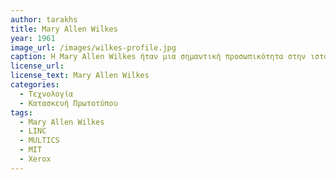 ```yaml
---
author: tarakhs
title: Mary Allen Wilkes
year: 1961
image_url: /images/wilkes-profile.jpg
caption: Η Mary Allen Wilkes ήταν μια σημαντική προσωπικότητα στην ιστορία των υπολογιστών και του προγραμματισμού. Το έργο της συνέβαλε στην ανάπτυξη του πρώτου προσωπικού υπολογιστή, όντας η πρώτη που σχεδίασε και υλοποίησε ένα φιλικό προς τον χρήστη λειτουργικό σύστημα για τον υπολογιστή LINC. Το έργο της στον τομέα της τεχνολογίας ήταν πρωτοποριακό και διαμόρφωσε τον τρόπο με τον οποίο χρησιμοποιούμε σήμερα τους υπολογιστές.
license_url:
license_text: Mary Allen Wilkes
categories:
  - Τεχνολογία
  - Κατασκευή Πρωτοτύπου
tags:
  - Mary Allen Wilkes
  - LINC
  - MULTICS
  - MIT
  - Xerox
---
```

